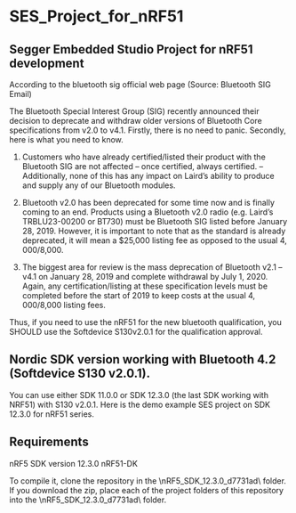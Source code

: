 # SES_Project_for_nRF51

## Segger Embedded Studio Project for nRF51 development

According to the bluetooth sig official web page (Source: Bluetooth SIG Email)

The Bluetooth Special Interest Group (SIG) recently announced their decision to deprecate and withdraw older versions of Bluetooth Core specifications from v2.0 to v4.1. Firstly, there is no need to panic. Secondly, here is what you need to know.

1) Customers who have already certified/listed their product with the Bluetooth SIG are not affected – once certified, always certified.
–  Additionally, none of this has any impact on Laird’s ability to produce and supply any of our Bluetooth modules.

2) Bluetooth v2.0 has been deprecated for some time now and is finally coming to an end. Products using a Bluetooth v2.0 radio (e.g. Laird’s TRBLU23-00200 or BT730) must be Bluetooth SIG listed before January 28, 2019. However, it is important to note that as the standard is already deprecated, it will mean a $25,000 listing fee as opposed to the usual $4,000/$8,000.

2) The biggest area for review is the mass deprecation of Bluetooth v2.1 – v4.1 on January 28, 2019 and complete withdrawal by July 1, 2020. Again, any certification/listing at these specification levels must be completed before the start of 2019 to keep costs at the usual $4,000/$8,000 listing fees.

Thus, if you need to use the nRF51 for the new bluetooth qualification, you SHOULD use the Softdevice S130v2.0.1 for the qualification approval.

## Nordic SDK version working with Bluetooth 4.2 (Softdevice S130 v2.0.1).

You can use either SDK 11.0.0 or SDK 12.3.0 (the last SDK working with NRF51) with S130 v2.0.1.  Here is the demo example SES project on SDK 12.3.0 for nRF51 series.


## Requirements
nRF5 SDK version 12.3.0
nRF51-DK 

To compile it, clone the repository in the \nRF5_SDK_12.3.0_d7731ad\ folder. If you download the zip, place each of the project folders of this repository into the \nRF5_SDK_12.3.0_d7731ad\ folder.

